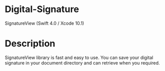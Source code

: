 # Digital-Signature
SignatureView (Swift 4.0 / Xcode 10.1)
# Description
SignatureView library is fast and easy to use. You can save your digital signature in your document directory and can retrieve when you required.
